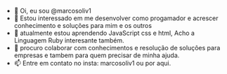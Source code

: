 - 👋 Oi, eu sou @marcosoliv1
- 👀 Estou interessado em me  desenvolver como progamador  e acrescer conhecimento e soluções para mim e os outros
- 🌱 atualmente estou aprendendo JavaScript  css e html, Acho a Linguagem Ruby interesante também.
- 💞️ procuro colaborar com conhecimentos e resolução de soluçôes para empresas e tambem para quem precisar de minha ajuda.
- 📫  Entre em contato no insta: marcosoliv1 ou por aqui.
<!---
marcosoliv1/marcosoliv1 is a ✨ special ✨ repository because its `README.md` (this file) appears on your GitHub profile.
You can click the Preview link to take a look at your changes.
--->
